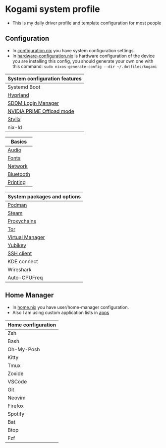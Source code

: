# Kogami system profile

- This is my daily driver profile and template configuration for most people

## Configuration

- In [configuration.nix](./configuration.nix) you have system configuration settings.
- In [hardware-configuration.nix](./hardware-configuration.nix) is hardware configuration of the device you are installing this config, you should generate your own one with this command: `sudo nixos-generate-config --dir ~/.dotfiles/kogami`

| System configuration features                                    |
| ---------------------------------------------------------------- |
| Systemd Boot                                                     |
| [Hyprland](../nixos/system/settings/desktops.nix)                |
| [SDDM Login Manager](../nixos/system/settings/loginManager.nix)  |
| [NVIDIA PRIME Offload mode](../nixos/system/settings/nvidia.nix) |
| [Stylix](../nixos/system/settings/style.nix)                     |
| nix-ld                                                           |

| Basics                                            |
| ------------------------------------------------- |
| [Audio](../nixos/system/settings/audio.nix)       |
| [Fonts](../nixos/system/settings/fonts.nix)       |
| [Network](../nixos/system/settings/network.nix)   |
| [Bluetooth](../nixos/system/settings/network.nix) |
| [Printing](../nixos/system/settings/printing.nix) |

| System packages and options                                      |
| ---------------------------------------------------------------- |
| [Podman](../nixos/system/packages/podman.nix)                    |
| [Steam](../nixos/system/packages/steam.nix)                      |
| [Proxychains](../nixos/system/packages/tor.nix)                  |
| [Tor](../nixos/system/packages/tor.nix)                          |
| [Virtual Manager](../nixos/system/packages/virtual-machines.nix) |
| [Yubikey](../nixos/system/packages/yubikey.nix)                  |
| [SSH client](../nixos/system/packages/ssh-client.nix)            |
| KDE connect                                                      |
| Wireshark                                                        |
| Auto-CPUFreq                                                     |

## Home Manager

- In [home.nix](./home.nix) you have user/home-manager configuration.
- Also I am using custom application lists in [apps](../nixos/home/apps/)

| Home configuration |
| ------------------ |
| Zsh                |
| Bash               |
| Oh-My-Posh         |
| Kitty              |
| Tmux               |
| Zoxide             |
| VSCode             |
| Git                |
| Neovim             |
| Firefox            |
| Spotify            |
| Bat                |
| Btop               |
| Fzf                |
